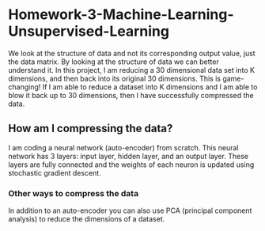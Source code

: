 # Homework-3-Machine-Learning-Unsupervised-Learning
We look at the structure of data and not its corresponding output value, just the data matrix. By looking at the structure of data we can better understand it. In this project, I am reducing a 30 dimensional data set into K dimensions, and then back into its original 30 dimensions. This is game-changing! If I am able to reduce a dataset into K dimensions and I am able to blow it back up to 30 dimensions, then I have successfully compressed the data. 

## How am I compressing the data?
I am coding a neural network (auto-encoder) from scratch. This neural network has 3 layers: input layer, hidden layer, and an output layer. These layers are fully connected and the weights of each neuron is updated using stochastic gradient descent. 

### Other ways to compress the data
In addition to an auto-encoder you can also use PCA (principal component analysis) to reduce the dimensions of a dataset.
